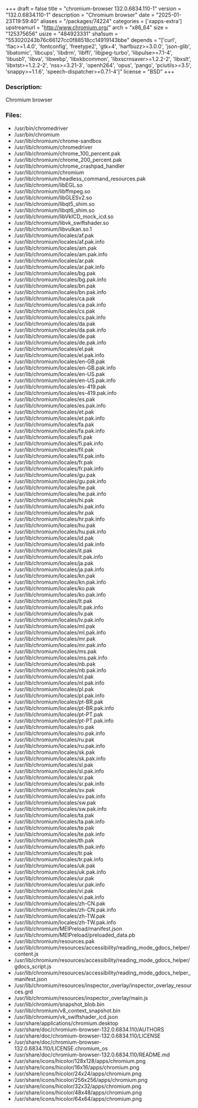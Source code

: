 +++
draft = false
title = "chromium-browser 132.0.6834.110-1"
version = "132.0.6834.110-1"
description = "Chromium browser"
date = "2025-01-23T19:59:40"
aliases = "/packages/74224"
categories = ['xapps-extra']
upstreamurl = "http://www.chromium.org/"
arch = "x86_64"
size = "125375656"
usize = "484923331"
sha1sum = "553020243b76c66127cc0f88518cc14919143bbe"
depends = "['curl', 'flac>=1.4.0', 'fontconfig', 'freetype2', 'gtk+4', 'harfbuzz>=3.0.0', 'json-glib', 'libatomic', 'libcups', 'libdrm', 'libffi', 'libjpeg-turbo', 'libpulse>=7.1-4', 'libusb1', 'libva', 'libwebp', 'libxkbcommon', 'libxscrnsaver>=1.2.2-2', 'libxslt', 'libxtst>=1.2.2-2', 'nss>=3.21-3', 'openh264', 'opus', 'pango', 'pciutils>=3.5', 'snappy>=1.1.6', 'speech-dispatcher>=0.7.1-4']"
license = "BSD"
+++
### Description: 
Chromium browser

### Files: 
* /usr/bin/chromedriver
* /usr/bin/chromium
* /usr/lib/chromium/chrome-sandbox
* /usr/lib/chromium/chromedriver
* /usr/lib/chromium/chrome_100_percent.pak
* /usr/lib/chromium/chrome_200_percent.pak
* /usr/lib/chromium/chrome_crashpad_handler
* /usr/lib/chromium/chromium
* /usr/lib/chromium/headless_command_resources.pak
* /usr/lib/chromium/libEGL.so
* /usr/lib/chromium/libffmpeg.so
* /usr/lib/chromium/libGLESv2.so
* /usr/lib/chromium/libqt5_shim.so
* /usr/lib/chromium/libqt6_shim.so
* /usr/lib/chromium/libVkICD_mock_icd.so
* /usr/lib/chromium/libvk_swiftshader.so
* /usr/lib/chromium/libvulkan.so.1
* /usr/lib/chromium/locales/af.pak
* /usr/lib/chromium/locales/af.pak.info
* /usr/lib/chromium/locales/am.pak
* /usr/lib/chromium/locales/am.pak.info
* /usr/lib/chromium/locales/ar.pak
* /usr/lib/chromium/locales/ar.pak.info
* /usr/lib/chromium/locales/bg.pak
* /usr/lib/chromium/locales/bg.pak.info
* /usr/lib/chromium/locales/bn.pak
* /usr/lib/chromium/locales/bn.pak.info
* /usr/lib/chromium/locales/ca.pak
* /usr/lib/chromium/locales/ca.pak.info
* /usr/lib/chromium/locales/cs.pak
* /usr/lib/chromium/locales/cs.pak.info
* /usr/lib/chromium/locales/da.pak
* /usr/lib/chromium/locales/da.pak.info
* /usr/lib/chromium/locales/de.pak
* /usr/lib/chromium/locales/de.pak.info
* /usr/lib/chromium/locales/el.pak
* /usr/lib/chromium/locales/el.pak.info
* /usr/lib/chromium/locales/en-GB.pak
* /usr/lib/chromium/locales/en-GB.pak.info
* /usr/lib/chromium/locales/en-US.pak
* /usr/lib/chromium/locales/en-US.pak.info
* /usr/lib/chromium/locales/es-419.pak
* /usr/lib/chromium/locales/es-419.pak.info
* /usr/lib/chromium/locales/es.pak
* /usr/lib/chromium/locales/es.pak.info
* /usr/lib/chromium/locales/et.pak
* /usr/lib/chromium/locales/et.pak.info
* /usr/lib/chromium/locales/fa.pak
* /usr/lib/chromium/locales/fa.pak.info
* /usr/lib/chromium/locales/fi.pak
* /usr/lib/chromium/locales/fi.pak.info
* /usr/lib/chromium/locales/fil.pak
* /usr/lib/chromium/locales/fil.pak.info
* /usr/lib/chromium/locales/fr.pak
* /usr/lib/chromium/locales/fr.pak.info
* /usr/lib/chromium/locales/gu.pak
* /usr/lib/chromium/locales/gu.pak.info
* /usr/lib/chromium/locales/he.pak
* /usr/lib/chromium/locales/he.pak.info
* /usr/lib/chromium/locales/hi.pak
* /usr/lib/chromium/locales/hi.pak.info
* /usr/lib/chromium/locales/hr.pak
* /usr/lib/chromium/locales/hr.pak.info
* /usr/lib/chromium/locales/hu.pak
* /usr/lib/chromium/locales/hu.pak.info
* /usr/lib/chromium/locales/id.pak
* /usr/lib/chromium/locales/id.pak.info
* /usr/lib/chromium/locales/it.pak
* /usr/lib/chromium/locales/it.pak.info
* /usr/lib/chromium/locales/ja.pak
* /usr/lib/chromium/locales/ja.pak.info
* /usr/lib/chromium/locales/kn.pak
* /usr/lib/chromium/locales/kn.pak.info
* /usr/lib/chromium/locales/ko.pak
* /usr/lib/chromium/locales/ko.pak.info
* /usr/lib/chromium/locales/lt.pak
* /usr/lib/chromium/locales/lt.pak.info
* /usr/lib/chromium/locales/lv.pak
* /usr/lib/chromium/locales/lv.pak.info
* /usr/lib/chromium/locales/ml.pak
* /usr/lib/chromium/locales/ml.pak.info
* /usr/lib/chromium/locales/mr.pak
* /usr/lib/chromium/locales/mr.pak.info
* /usr/lib/chromium/locales/ms.pak
* /usr/lib/chromium/locales/ms.pak.info
* /usr/lib/chromium/locales/nb.pak
* /usr/lib/chromium/locales/nb.pak.info
* /usr/lib/chromium/locales/nl.pak
* /usr/lib/chromium/locales/nl.pak.info
* /usr/lib/chromium/locales/pl.pak
* /usr/lib/chromium/locales/pl.pak.info
* /usr/lib/chromium/locales/pt-BR.pak
* /usr/lib/chromium/locales/pt-BR.pak.info
* /usr/lib/chromium/locales/pt-PT.pak
* /usr/lib/chromium/locales/pt-PT.pak.info
* /usr/lib/chromium/locales/ro.pak
* /usr/lib/chromium/locales/ro.pak.info
* /usr/lib/chromium/locales/ru.pak
* /usr/lib/chromium/locales/ru.pak.info
* /usr/lib/chromium/locales/sk.pak
* /usr/lib/chromium/locales/sk.pak.info
* /usr/lib/chromium/locales/sl.pak
* /usr/lib/chromium/locales/sl.pak.info
* /usr/lib/chromium/locales/sr.pak
* /usr/lib/chromium/locales/sr.pak.info
* /usr/lib/chromium/locales/sv.pak
* /usr/lib/chromium/locales/sv.pak.info
* /usr/lib/chromium/locales/sw.pak
* /usr/lib/chromium/locales/sw.pak.info
* /usr/lib/chromium/locales/ta.pak
* /usr/lib/chromium/locales/ta.pak.info
* /usr/lib/chromium/locales/te.pak
* /usr/lib/chromium/locales/te.pak.info
* /usr/lib/chromium/locales/th.pak
* /usr/lib/chromium/locales/th.pak.info
* /usr/lib/chromium/locales/tr.pak
* /usr/lib/chromium/locales/tr.pak.info
* /usr/lib/chromium/locales/uk.pak
* /usr/lib/chromium/locales/uk.pak.info
* /usr/lib/chromium/locales/ur.pak
* /usr/lib/chromium/locales/ur.pak.info
* /usr/lib/chromium/locales/vi.pak
* /usr/lib/chromium/locales/vi.pak.info
* /usr/lib/chromium/locales/zh-CN.pak
* /usr/lib/chromium/locales/zh-CN.pak.info
* /usr/lib/chromium/locales/zh-TW.pak
* /usr/lib/chromium/locales/zh-TW.pak.info
* /usr/lib/chromium/MEIPreload/manifest.json
* /usr/lib/chromium/MEIPreload/preloaded_data.pb
* /usr/lib/chromium/resources.pak
* /usr/lib/chromium/resources/accessibility/reading_mode_gdocs_helper/content.js
* /usr/lib/chromium/resources/accessibility/reading_mode_gdocs_helper/gdocs_script.js
* /usr/lib/chromium/resources/accessibility/reading_mode_gdocs_helper_manifest.json
* /usr/lib/chromium/resources/inspector_overlay/inspector_overlay_resources.grd
* /usr/lib/chromium/resources/inspector_overlay/main.js
* /usr/lib/chromium/snapshot_blob.bin
* /usr/lib/chromium/v8_context_snapshot.bin
* /usr/lib/chromium/vk_swiftshader_icd.json
* /usr/share/applications/chromium.desktop
* /usr/share/doc/chromium-browser-132.0.6834.110/AUTHORS
* /usr/share/doc/chromium-browser-132.0.6834.110/LICENSE
* /usr/share/doc/chromium-browser-132.0.6834.110/LICENSE.chromium_os
* /usr/share/doc/chromium-browser-132.0.6834.110/README.md
* /usr/share/icons/hicolor/128x128/apps/chromium.png
* /usr/share/icons/hicolor/16x16/apps/chromium.png
* /usr/share/icons/hicolor/24x24/apps/chromium.png
* /usr/share/icons/hicolor/256x256/apps/chromium.png
* /usr/share/icons/hicolor/32x32/apps/chromium.png
* /usr/share/icons/hicolor/48x48/apps/chromium.png
* /usr/share/icons/hicolor/64x64/apps/chromium.png
